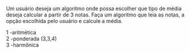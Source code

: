 Um usuário deseja um algoritmo onde possa escolher que tipo de média deseja calcular a partir de 3 notas. Faça um algoritmo que leia as notas, a opção escolhida pelo usuário e calcule a média.

1 -aritmética  
2 -ponderada (3,3,4)  
3 -harmônica
